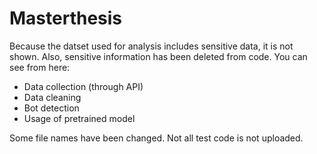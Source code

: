 # Masterthesis

Because the datset used for analysis includes sensitive data, it is not shown. Also, sensitive information has been deleted from code.
You can see from here: 
- Data collection (through API)
- Data cleaning
- Bot detection
- Usage of pretrained model 

Some file names have been changed. Not all test code is not uploaded. 
